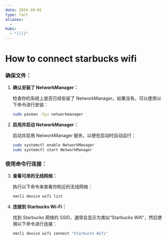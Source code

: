 ```yaml
---
date: 2024-10-05
type: fact
aliases:
  -
hubs:
  - "[[]]"
---
```


# How to connect starbucks wifi

### 确保文件：

1. **确认安装了 NetworkManager：**

   检查你的系统上是否已经安装了 NetworkManager。如果没有，可以使用以下命令进行安装：

   ```bash
   sudo pacman -Syu networkmanager
   ```

2. **启用并启动 NetworkManager：**

   启动并启用 NetworkManager 服务，以便在启动时自动运行：

   ```bash
   sudo systemctl enable NetworkManager
   sudo systemctl start NetworkManager
   ```

### 使用命令行连接：

3. **查看可用的无线网络：**

   执行以下命令来查看你附近的无线网络：

   ```bash
   nmcli device wifi list
   ```

4. **连接到 Starbucks Wi-Fi：**

   找到 Starbucks 网络的 SSID，通常会显示为类似“Starbucks Wifi”，然后使用以下命令进行连接：

   ```bash
   nmcli device wifi connect "Starbucks Wifi"
   ```
   ```

